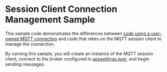 # Session Client Connection Management Sample

This sample code demonstrates the differences between [code using a user-owned MQTT connection](../UserManagedConnectionManagementSample/) and code that relies on the MQTT session client to manage the connection.

By running this sample, you will create an instance of the MQTT session client,  connect to the broker configured in [appsettings.json](./appsettings.json), and begin sending messages.

